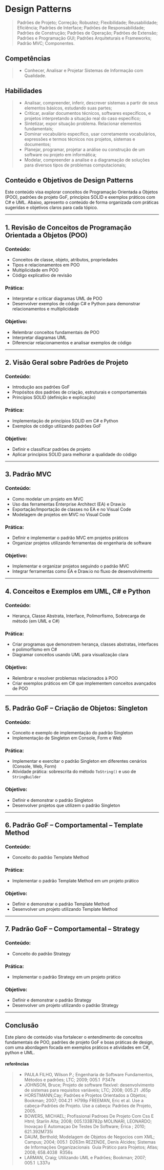 # Design Patterns

> Padrões de Projeto; Correção; Robustez; Flexibilidade; Reusabilidade; Eficiência; Padrões de Interface; Padrões de Responsabilidade; Padrões de Construção; Padrões de Operação; Padrões de Extensão; Padrões e Programação GUI; Padrões Arquiteturais e Frameworks; Padrão MVC; Componentes.

## Competências
> *	Conhecer, Analisar e Projetar Sistemas de Informação com Qualidade.

## Habilidades
> * Analisar, compreender, inferir, descrever sistemas a partir de seus elementos básicos, estudando suas partes;
> * Criticar, avaliar documentos técnicos, softwares específicos, e projetos interpretando a situação real do caso específico;
> * Sintetizar, expor situação problema. Relacionar elementos fundamentais;
> * Dominar vocabulário específico, usar corretamente vocabulários, expressões e termos técnicos nos projetos, sistemas e documentos;
> * Planejar, programar, projetar a análise ou construção de um software ou projeto em informática;
> * Modelar, compreender a analise e a diagramação de soluções para diversos tipos de problemas computacionais;

## Conteúdo e Objetivos de Design Patterns

Este conteúdo visa explorar conceitos de Programação Orientada a Objetos (POO), padrões de projeto GoF, princípios SOLID e exemplos práticos com C# e UML. Abaixo, apresento o conteúdo de forma organizada com práticas sugeridas e objetivos claros para cada tópico.

---

## 1. Revisão de Conceitos de Programação Orientada a Objetos (POO)
### Conteúdo:
- Conceitos de classe, objeto, atributos, propriedades
- Tipos e relacionamentos em POO
- Multiplicidade em POO
- Código explicativo de revisão

### Prática:
- Interpretar e criticar diagramas UML de POO
- Desenvolver exemplos de código C# e Python para demonstrar relacionamentos e multiplicidade

### Objetivo:
- Relembrar conceitos fundamentais de POO
- Interpretar diagramas UML
- Diferenciar relacionamentos e analisar exemplos de código

---

## 2. Visão Geral sobre Padrões de Projeto
### Conteúdo:
- Introdução aos padrões GoF
- Propósitos dos padrões de criação, estruturais e comportamentais
- Princípios SOLID (definição e explicação)

### Prática:
- Implementação de princípios SOLID em C# e Python
- Exemplos de código utilizando padrões GoF

### Objetivo:
- Definir e classificar padrões de projeto
- Aplicar princípios SOLID para melhorar a qualidade do código

---

## 3. Padrão MVC
### Conteúdo:
- Como modelar um projeto em MVC
- Uso das ferramentas Enterprise Architect (EA) e Draw.io
- Exportação/Importação de classes no EA e no Visual Code
- Modelagem de projetos em MVC no Visual Code

### Prática:
- Definir e implementar o padrão MVC em projetos práticos
- Organizar projetos utilizando ferramentas de engenharia de software

### Objetivo:
- Implementar e organizar projetos seguindo o padrão MVC
- Integrar ferramentas como EA e Draw.io no fluxo de desenvolvimento

---

## 4. Conceitos e Exemplos em UML, C# e Python
### Conteúdo:
- Herança, Classe Abstrata, Interface, Polimorfismo, Sobrecarga de método (em UML e C#)
  
### Prática:
- Criar programas que demonstrem herança, classes abstratas, interfaces e polimorfismo em C#
- Diagramar conceitos usando UML para visualização clara

### Objetivo:
- Relembrar e resolver problemas relacionados à POO
- Criar exemplos práticos em C# que implementem conceitos avançados de POO

---

## 5. Padrão GoF – Criação de Objetos: Singleton
### Conteúdo:
- Conceito e exemplo de implementação do padrão Singleton
- Implementação de Singleton em Console, Form e Web

### Prática:
- Implementar e exercitar o padrão Singleton em diferentes cenários (Console, Web, Form)
- Atividade prática: sobrescrita do método `ToString()` e uso de `StringBuilder`

### Objetivo:
- Definir e demonstrar o padrão Singleton
- Desenvolver projetos que utilizem o padrão Singleton

---

## 6. Padrão GoF – Comportamental – Template Method
### Conteúdo:
- Conceito do padrão Template Method

### Prática:
- Implementar o padrão Template Method em um projeto prático

### Objetivo:
- Definir e demonstrar o padrão Template Method
- Desenvolver um projeto utilizando Template Method

---

## 7. Padrão GoF – Comportamental – Strategy
### Conteúdo:
- Conceito do padrão Strategy

### Prática:
- Implementar o padrão Strategy em um projeto prático

### Objetivo:
- Definir e demonstrar o padrão Strategy
- Desenvolver um projeto utilizando o padrão Strategy

---

## Conclusão
Este plano de conteúdo visa fortalecer o entendimento de conceitos fundamentais de POO, padrões de projeto GoF e boas práticas de design, com uma abordagem focada em exemplos práticos e atividades em C#, python e UML.


#### referências

> * PAULA FILHO, Wilson P.; Engenharia de Software Fundamentos, Métodos e padrões; LTC; 2009; 005.1 ­ P347e
> * JOHNSON, Bruce; Projeto de software flexível: desenvolvimento de sistemas para requisitos variáveis; LTC; 2008; 005.21 ­ J65p 
> * HORSTMANN,Cay; Padrões e Projetos Orientados a Objetos; Bookman; 2007; 004.21 ­ H799p FREEMAN, Eric et al. Use a cabeça–Padrões de Projeto. Use a cabeça: Padrões de Projeto, 2005.
> * BOWERS, MICHAEL; Profissional Padroes De Projeto Com Css E Html; Starlin Alta; 2008; 005.133­B782p MOLINARI, LEONARDO; Inovaçao E Automaçao De Testes De Software; Érica ; 2010; 621.392­M735i 
> * DAUM, Berthold; Modelagem de Objetos de Negocios com XML; Campus; 2004; 005.1 ­ D263m REZENDE, Denis Alcides; Sistemas de Informações Organizacionais ­ Guia Prático para Projetos; Atlas; 2008; 658.4038 ­ R356s 
> * LARMAN, Craig; Utilizando UML e Padrões; Bookman; 2007; 005.1 ­ L337u



